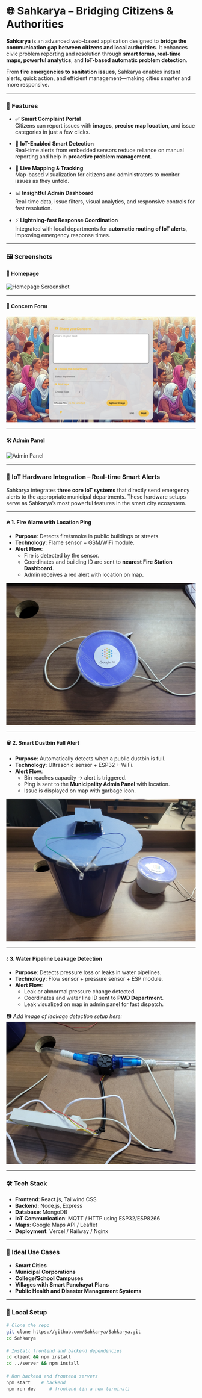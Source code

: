# 🌐 Sahkarya – Bridging Citizens & Authorities

**Sahkarya** is an advanced web-based application designed to **bridge the communication gap between citizens and local authorities**. It enhances civic problem reporting and resolution through **smart forms, real-time maps, powerful analytics**, and **IoT-based automatic problem detection**.

From **fire emergencies to sanitation issues**, Sahkarya enables instant alerts, quick action, and efficient management—making cities smarter and more responsive.

---

### 🚀 Features

- ✅ **Smart Complaint Portal**  
  Citizens can report issues with **images**, **precise map location**, and issue categories in just a few clicks.

- 🔧 **IoT-Enabled Smart Detection**  
  Real-time alerts from embedded sensors reduce reliance on manual reporting and help in **proactive problem management**.

- 📍 **Live Mapping & Tracking**  
  Map-based visualization for citizens and administrators to monitor issues as they unfold.

- 📊 **Insightful Admin Dashboard**  
  Real-time data, issue filters, visual analytics, and responsive controls for fast resolution.

- ⚡ **Lightning-fast Response Coordination**  
  Integrated with local departments for **automatic routing of IoT alerts**, improving emergency response times.

---

### 🖼️ Screenshots

#### 📌 Homepage

<img width="1436" alt="Homepage Screenshot" src="https://github.com/Sahkarya/Sahkarya/assets/90198169/da596ddb-c278-46d3-8490-5ec35c3babf9">

---

#### 📝 Concern Form

![concern](./images/concern.png)

---

#### 🛠️ Admin Panel

<img alt="Admin Panel" src="https://github.com/Sahkarya/Sahkarya/assets/90198169/13c25590-b414-4f6b-a5c4-9ee0156fb7aa">

---

### 🔌 IoT Hardware Integration – Real-time Smart Alerts

Sahkarya integrates **three core IoT systems** that directly send emergency alerts to the appropriate municipal departments. These hardware setups serve as Sahkarya’s most powerful features in the smart city ecosystem.

---

#### 🔥 1. Fire Alarm with Location Ping

- **Purpose**: Detects fire/smoke in public buildings or streets.
- **Technology**: Flame sensor + GSM/WiFi module.
- **Alert Flow**:
  - Fire is detected by the sensor.
  - Coordinates and building ID are sent to **nearest Fire Station Dashboard**.
  - Admin receives a red alert with location on map.

![Fire Alarm Setup](./images/fire%20alarm.jpeg)

---

#### 🗑️ 2. Smart Dustbin Full Alert

- **Purpose**: Automatically detects when a public dustbin is full.
- **Technology**: Ultrasonic sensor + ESP32 + WiFi.
- **Alert Flow**:
  - Bin reaches capacity → alert is triggered.
  - Ping is sent to the **Municipality Admin Panel** with location.
  - Issue is displayed on map with garbage icon.

 
![Smart Dustbin Setup](./images/waste%20management.jpeg)

---

#### 💧 3. Water Pipeline Leakage Detection

- **Purpose**: Detects pressure loss or leaks in water pipelines.
- **Technology**: Flow sensor + pressure sensor + ESP module.
- **Alert Flow**:
  - Leak or abnormal pressure change detected.
  - Coordinates and water line ID sent to **PWD Department**.
  - Leak visualized on map in admin panel for fast dispatch.

📷 *Add image of leakage detection setup here:*  
![Leak Detection Setup](./images/Water%20leakage.jpeg)

---

### 🛠️ Tech Stack

- **Frontend**: React.js, Tailwind CSS  
- **Backend**: Node.js, Express  
- **Database**: MongoDB  
- **IoT Communication**: MQTT / HTTP using ESP32/ESP8266  
- **Maps**: Google Maps API / Leaflet  
- **Deployment**: Vercel / Railway / Nginx

---

### 📌 Ideal Use Cases

- **Smart Cities**
- **Municipal Corporations**
- **College/School Campuses**
- **Villages with Smart Panchayat Plans**
- **Public Health and Disaster Management Systems**

---

### 🧪 Local Setup

```bash
# Clone the repo
git clone https://github.com/Sahkarya/Sahkarya.git
cd Sahkarya

# Install frontend and backend dependencies
cd client && npm install
cd ../server && npm install

# Run backend and frontend servers
npm start    # backend
npm run dev     # frontend (in a new terminal)